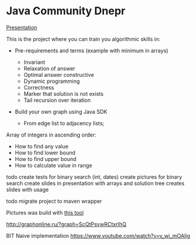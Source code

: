 Java Community Dnepr
========
[Presentation](https://docs.google.com/presentation/d/1_Bil7HucYlxP83qWGQcnK83uDSdw7sRcjFq5J9iNDxk/edit?usp=sharing)

This is the project where you can train you algorithmic skills in:

- Pre-requirements and terms (example with minimum in arrays) 
    - Invariant 
    - Relaxation of answer
    - Optimal answer constructive
    - Dynamic programming 
    - Correctness
    - Marker that solution is not exists
    - Tail recursion over iteration 

- Build your own graph using Java SDK
    - From edge list to adjacency lists; 


Array of integers in ascending order:
* How to find any value
* How to find lower bound
* How to find upper bound
* How to calculate value in range

todo 
create tests for binary search (int, dates)
create pictures for binary search
create slides in presentation with arrays and solution tree
creates slides with usage




todo
migrate project to maven wrapper





Pictures was build with [this tool](https://graphonline.ru/)

http://graphonline.ru/?graph=ScQtPsvwRCtxrIhQ


BIT Naive implementation
https://www.youtube.com/watch?v=v_wj_mOAlig
 